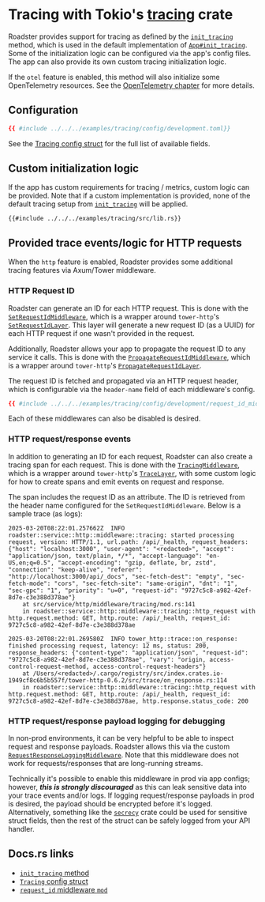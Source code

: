 # Tracing with Tokio's [tracing](https://crates.io/crates/tracing) crate

Roadster provides support for tracing as defined by the
[`init_tracing`](https://docs.rs/roadster/latest/roadster/tracing/fn.init_tracing.html) method, which is used in the
default implementation of [
`App#init_tracing`](https://docs.rs/roadster/latest/roadster/app/trait.App.html#method.init_tracing). Some of the
initialization logic can be configured via the app's config files. The app can also provide its own custom tracing
initialization logic.

If the `otel` feature is enabled, this method will also initialize some OpenTelemetry resources. See
the [OpenTelemetry chapter](otel.md) for more details.

## Configuration

```toml
{{ #include ../../../examples/tracing/config/development.toml}}
```

See the [Tracing config struct](https://docs.rs/roadster/latest/roadster/config/tracing/struct.Tracing.html) for the
full list of available fields.

## Custom initialization logic

If the app has custom requirements for tracing / metrics, custom logic can be provided. Note that if a custom
implementation is provided, none of the default tracing setup
from [`init_tracing`](https://docs.rs/roadster/latest/roadster/tracing/fn.init_tracing.html) will be applied.

```rust,ignore
{{#include ../../../examples/tracing/src/lib.rs}}
```

## Provided trace events/logic for HTTP requests

When the `http` feature is enabled, Roadster provides some additional tracing features via Axum/Tower middleware.

### HTTP Request ID

Roadster can generate an ID for each HTTP request. This is done with the [
`SetRequestIdMiddleware`](https://docs.rs/roadster/latest/roadster/service/http/middleware/request_id/struct.SetRequestIdMiddleware.html),
which is a wrapper around `tower-http`'s [
`SetRequestIdLayer`](https://docs.rs/tower-http/latest/tower_http/request_id/struct.SetRequestId.html). This layer will
generate a new request ID (as a UUID) for each HTTP request if one wasn't provided in the request.

Additionally, Roadster allows your app to propagate the request ID to any service it calls. This is done with the [
`PropagateRequestIdMiddleware`](https://docs.rs/roadster/latest/roadster/service/http/middleware/request_id/struct.PropagateRequestIdMiddleware.html),
which is a wrapper around `tower-http`'s [
`PropagateRequestIdLayer`](https://docs.rs/tower-http/latest/tower_http/request_id/struct.PropagateRequestIdLayer.html).

The request ID is fetched and propagated via an HTTP request header, which is configurable via the `header-name` field
of each middleware's config.

```toml
{{ #include ../../../examples/tracing/config/development/request_id_middleware.toml}}
```

Each of these middlewares can also be disabled is desired.

### HTTP request/response events

In addition to generating an ID for each request, Roadster can also create a tracing span for each request. This is done
with the [
`TracingMiddleware`](https://docs.rs/roadster/latest/roadster/service/http/middleware/tracing/struct.TracingMiddleware.html),
which is a wrapper around `tower-http`'s [
`TraceLayer`](https://docs.rs/tower-http/latest/tower_http/trace/struct.TraceLayer.html), with some custom logic for how
to create spans and emit events on request and response.

The span includes the request ID as an attribute. The ID is retrieved from the header name configured for the
`SetRequestIdMiddleware`. Below is a sample trace (as logs):

```text
2025-03-20T08:22:01.257662Z  INFO roadster::service::http::middleware::tracing: started processing request, version: HTTP/1.1, url.path: /api/_health, request_headers: {"host": "localhost:3000", "user-agent": "<redacted>", "accept": "application/json, text/plain, */*", "accept-language": "en-US,en;q=0.5", "accept-encoding": "gzip, deflate, br, zstd", "connection": "keep-alive", "referer": "http://localhost:3000/api/_docs", "sec-fetch-dest": "empty", "sec-fetch-mode": "cors", "sec-fetch-site": "same-origin", "dnt": "1", "sec-gpc": "1", "priority": "u=0", "request-id": "9727c5c8-a982-42ef-8d7e-c3e388d378ae"}
    at src/service/http/middleware/tracing/mod.rs:141
    in roadster::service::http::middleware::tracing::http_request with http.request.method: GET, http.route: /api/_health, request_id: 9727c5c8-a982-42ef-8d7e-c3e388d378ae

2025-03-20T08:22:01.269580Z  INFO tower_http::trace::on_response: finished processing request, latency: 12 ms, status: 200, response_headers: {"content-type": "application/json", "request-id": "9727c5c8-a982-42ef-8d7e-c3e388d378ae", "vary": "origin, access-control-request-method, access-control-request-headers"}
    at /Users/<redacted>/.cargo/registry/src/index.crates.io-1949cf8c6b5b557f/tower-http-0.6.2/src/trace/on_response.rs:114
    in roadster::service::http::middleware::tracing::http_request with http.request.method: GET, http.route: /api/_health, request_id: 9727c5c8-a982-42ef-8d7e-c3e388d378ae, http.response.status_code: 200
```

### HTTP request/response payload logging for debugging

In non-prod environments, it can be very helpful to be able to inspect request and response payloads. Roadster allows
this via the custom [
`RequestResponseLoggingMiddleware`](https://docs.rs/roadster/latest/roadster/service/http/middleware/tracing/req_res_logging/struct.RequestResponseLoggingMiddleware.html).
Note that this middleware does not work for requests/responses that are long-running streams.

Technically it's possible to enable this middleware in prod via app configs; however,
***this is strongly discouraged*** as this can leak sensitive data into your trace events and/or logs. If logging
request/response payloads in prod is desired, the payload should be encrypted before it's logged. Alternatively,
something like the [`secrecy`](https://docs.rs/secrecy/latest/secrecy/) crate could be used for sensitive struct
fields, then the rest of the struct can be safely logged from your API handler.

## Docs.rs links

- [`init_tracing` method](https://docs.rs/roadster/latest/roadster/tracing/fn.init_tracing.html)
- [`Tracing` config struct](https://docs.rs/roadster/latest/roadster/config/tracing/struct.Tracing.html)
- [`request_id` middleware
  `mod`](https://docs.rs/roadster/latest/roadster/service/http/middleware/request_id/index.html)